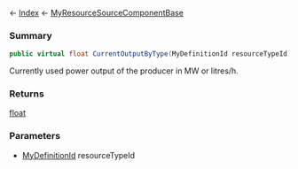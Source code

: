 ← [Index](Api-Index) ← [MyResourceSourceComponentBase](VRage.Game.Components.MyResourceSourceComponentBase)

### Summary

```csharp
public virtual float CurrentOutputByType(MyDefinitionId resourceTypeId)
```

Currently used power output of the producer in MW or litres/h.

### Returns

[float](https://docs.microsoft.com/en-us/dotnet/api/system.single?view=netframework-4.6)

### Parameters

* [MyDefinitionId](VRage.Game.MyDefinitionId) resourceTypeId
